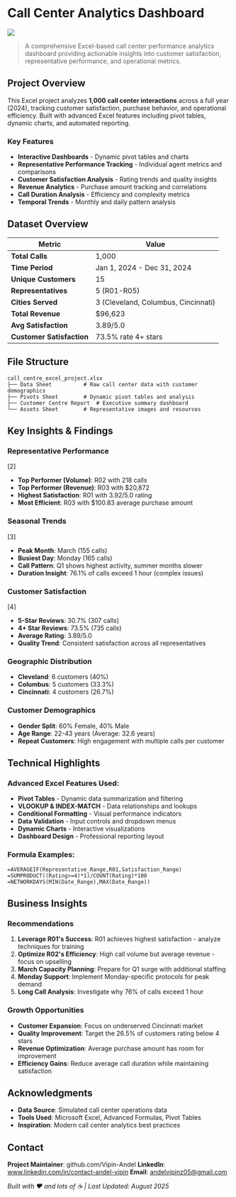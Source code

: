 # Call Center Analytics Dashboard

![](https://github.com/Vipin-Andel/call_centre_excel_project/blob/main/call_centre_design.png)

> A comprehensive Excel-based call center performance analytics dashboard providing actionable insights into customer satisfaction, representative performance, and operational metrics.

## Project Overview

This Excel project analyzes **1,000 call center interactions** across a full year (2024), tracking customer satisfaction, purchase behavior, and operational efficiency. Built with advanced Excel features including pivot tables, dynamic charts, and automated reporting.

### Key Features

- **Interactive Dashboards** - Dynamic pivot tables and charts
- **Representative Performance Tracking** - Individual agent metrics and comparisons  
- **Customer Satisfaction Analysis** - Rating trends and quality insights
- **Revenue Analytics** - Purchase amount tracking and correlations
- **Call Duration Analysis** - Efficiency and complexity metrics
- **Temporal Trends** - Monthly and daily pattern analysis

## Dataset Overview

| Metric | Value |
|--------|--------|
| **Total Calls** | 1,000 |
| **Time Period** | Jan 1, 2024 - Dec 31, 2024 |
| **Unique Customers** | 15 |
| **Representatives** | 5 (R01-R05) |
| **Cities Served** | 3 (Cleveland, Columbus, Cincinnati) |
| **Total Revenue** | $96,623 |
| **Avg Satisfaction** | 3.89/5.0 |
| **Customer Satisfaction** | 73.5% rate 4+ stars |

## File Structure

```
call_centre_excel_project.xlsx
├── Data Sheet          # Raw call center data with customer demographics
├── Pivots Sheet        # Dynamic pivot tables and analysis
├── Customer Centre Report  # Executive summary dashboard
└── Assets Sheet        # Representative images and resources
```

## Key Insights & Findings

### Representative Performance

[2]

- **Top Performer (Volume)**: R02 with 218 calls
- **Top Performer (Revenue)**: R03 with $20,872 
- **Highest Satisfaction**: R01 with 3.92/5.0 rating
- **Most Efficient**: R03 with $100.83 average purchase amount

### Seasonal Trends  

[3]

- **Peak Month**: March (155 calls)
- **Busiest Day**: Monday (165 calls)
- **Call Pattern**: Q1 shows highest activity, summer months slower
- **Duration Insight**: 76.1% of calls exceed 1 hour (complex issues)

### Customer Satisfaction

[4]

- **5-Star Reviews**: 30.7% (307 calls)
- **4+ Star Reviews**: 73.5% (735 calls) 
- **Average Rating**: 3.89/5.0
- **Quality Trend**: Consistent satisfaction across all representatives

### Geographic Distribution

- **Cleveland**: 6 customers (40%)
- **Columbus**: 5 customers (33.3%) 
- **Cincinnati**: 4 customers (26.7%)

### Customer Demographics

- **Gender Split**: 60% Female, 40% Male
- **Age Range**: 22-43 years (Average: 32.6 years)
- **Repeat Customers**: High engagement with multiple calls per customer

## Technical Highlights

### Advanced Excel Features Used:
- **Pivot Tables** - Dynamic data summarization and filtering
- **VLOOKUP & INDEX-MATCH** - Data relationships and lookups
- **Conditional Formatting** - Visual performance indicators
- **Data Validation** - Input controls and dropdown menus
- **Dynamic Charts** - Interactive visualizations
- **Dashboard Design** - Professional reporting layout

### Formula Examples:
```excel
=AVERAGEIF(Representative_Range,R01,Satisfaction_Range)
=SUMPRODUCT((Rating>=4)*1)/COUNT(Rating)*100
=NETWORKDAYS(MIN(Date_Range),MAX(Date_Range))
```

## Business Insights

### Recommendations

1. **Leverage R01's Success**: R01 achieves highest satisfaction - analyze techniques for training
2. **Optimize R02's Efficiency**: High call volume but average revenue - focus on upselling
3. **March Capacity Planning**: Prepare for Q1 surge with additional staffing
4. **Monday Support**: Implement Monday-specific protocols for peak demand
5. **Long Call Analysis**: Investigate why 76% of calls exceed 1 hour

### Growth Opportunities

- **Customer Expansion**: Focus on underserved Cincinnati market
- **Quality Improvement**: Target the 26.5% of customers rating below 4 stars
- **Revenue Optimization**: Average purchase amount has room for improvement
- **Efficiency Gains**: Reduce average call duration while maintaining satisfaction

## Acknowledgments

- **Data Source**: Simulated call center operations data
- **Tools Used**: Microsoft Excel, Advanced Formulas, Pivot Tables
- **Inspiration**: Modern call center analytics best practices

## Contact

**Project Maintainer**: github.com/Vipin-Andel
**LinkedIn**: www.linkedin.com/in/contact-andel-vipin
**Email**: andelvipinz05@gmail.com

*Built with ❤️ and lots of ☕ | Last Updated: August 2025*

